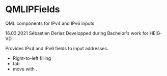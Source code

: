 # QMLIPFields
QML components for IPv4 and IPv6 inputs

16.03.2021
Sébastien Deriaz
Developped during Bachelor's work for HEIG-VD



Provides IPv4 and IPv6 fields to input addresses.
- Right-to-left filling
- tab
- move with .




